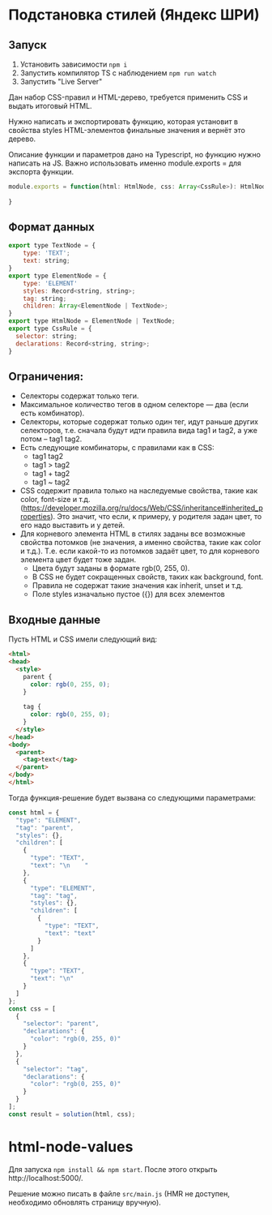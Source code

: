 
# Подстановка стилей (Яндекс ШРИ)

## Запуск
1. Установить зависимости `npm i`
2. Запустить компилятор TS с наблюдением `npm run watch`
3. Запустить "Live Server"

Дан набор CSS-правил и HTML-дерево, требуется применить CSS и выдать итоговый HTML.

Нужно написать и экспортировать функцию, которая установит в свойства styles HTML-элементов финальные значения и вернёт это дерево.

Описание функции и параметров дано на Typescript, но функцию нужно написать на JS. Важно использовать именно module.exports = для экспорта функции.

```javascript
module.exports = function(html: HtmlNode, css: Array<CssRule>): HtmlNode {
    
}
```

## Формат данных
```javascript
export type TextNode = {
    type: 'TEXT';
    text: string;
}
export type ElementNode = {
    type: 'ELEMENT'
    styles: Record<string, string>;
    tag: string;
    children: Array<ElementNode | TextNode>;
}
export type HtmlNode = ElementNode | TextNode;
export type CssRule = {
  selector: string;
  declarations: Record<string, string>;
}
```

## Ограничения:
- Селекторы содержат только теги.
- Максимальное количество тегов в одном селекторе — два (если есть комбинатор).
- Селекторы, которые содержат только один тег, идут раньше других селекторов, т.е. сначала будут идти правила вида tag1 и tag2, а уже потом – tag1 tag2.
- Есть следующие комбинаторы, с правилами как в CSS:
  - tag1 tag2
  - tag1 > tag2
  - tag1 + tag2
  - tag1 ~ tag2
- CSS содержит правила только на наследуемые свойства, такие как color, font-size и т.д. (https://developer.mozilla.org/ru/docs/Web/CSS/inheritance#inherited_properties). Это значит, что если, к примеру, у родителя задан цвет, то его надо выставить и у детей.
- Для корневого элемента HTML в стилях заданы все возможные свойства потомков (не значения, а именно свойства, такие как color и т.д.). Т.е. если какой-то из потомков задаёт цвет, то для корневого элемента цвет будет тоже задан.
  - Цвета будут заданы в формате rgb(0, 255, 0).
  - В CSS не будет сокращенных свойств, таких как background, font.
  - Правила не содержат такие значения как inherit, unset и т.д.
  - Поле styles изначально пустое ({}) для всех элементов

## Входные данные
Пусть HTML и CSS имели следующий вид:

```html
<html>
<head>
  <style>
    parent {
      color: rgb(0, 255, 0);
    }
  
    tag {
      color: rgb(0, 255, 0);
    }
  </style>
</head>
<body>
  <parent>
    <tag>text</tag>
  </parent>
</body>
</html>
```

Тогда функция-решение будет вызвана со следующими параметрами:
```javascript
const html = {
  "type": "ELEMENT",
  "tag": "parent",
  "styles": {},
  "children": [
    {
      "type": "TEXT",
      "text": "\n    "
    },
    {
      "type": "ELEMENT",
      "tag": "tag",
      "styles": {},
      "children": [
        {
          "type": "TEXT",
          "text": "text"
        }
      ]
    },
    {
      "type": "TEXT",
      "text": "\n"
    }
  ]
};
const css = [
  {
    "selector": "parent",
    "declarations": {
      "color": "rgb(0, 255, 0)"
    }
  },
  {
    "selector": "tag",
    "declarations": {
      "color": "rgb(0, 255, 0)"
    }
  }
];
const result = solution(html, css);
```



# html-node-values

Для запуска `npm install && npm start`. После этого открыть http://localhost:5000/.
<!-- npm install -and npm start -->
<!-- (--location=global install) -and (--location=global start) -->
Решение можно писать в файле `src/main.js` (HMR не доступен, необходимо обновлять страницу вручную).
